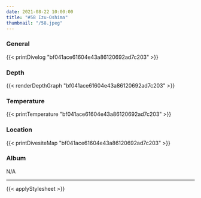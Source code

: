 ```yaml
---
date: 2021-08-22 10:00:00
title: "#58 Izu-Oshima"
thumbnail: "/58.jpeg"
---
```


### General

{{< printDivelog "bf041ace61604e43a86120692ad7c203" >}}

### Depth

{{< renderDepthGraph "bf041ace61604e43a86120692ad7c203" >}}

### Temperature

{{< printTemperature "bf041ace61604e43a86120692ad7c203" >}}

### Location

{{< printDivesiteMap "bf041ace61604e43a86120692ad7c203" >}}

### Album

N/A

---

{{< applyStylesheet >}}
